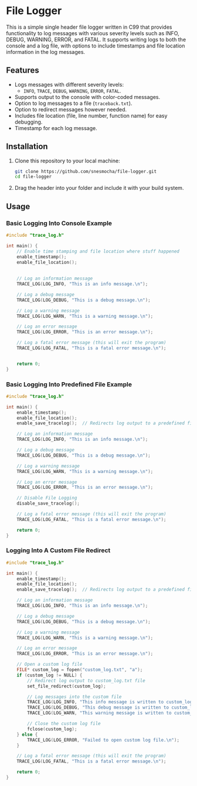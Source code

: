 # File Logger

This is a simple single header file logger written in C99 that provides functionality to log messages with various severity levels such as INFO, DEBUG, WARNING, ERROR, and FATAL. It supports writing logs to both the console and a log file, with options to include timestamps and file location information in the log messages.

## Features

- Logs messages with different severity levels: 
  - `INFO`, `TRACE`, `DEBUG`, `WARNING`, `ERROR`, `FATAL`.
- Supports output to the console with color-coded messages.
- Option to log messages to a file (`traceback.txt`).
- Option to redirect messages however needed.
- Includes file location (file, line number, function name) for easy debugging.
- Timestamp for each log message.

## Installation

1. Clone this repository to your local machine:

    ```bash
    git clone https://github.com/snesmocha/file-logger.git
    cd file-logger
    ```

2. Drag the header into your folder and include it with your build system.

## Usage

### Basic Logging Into Console Example

```c
#include "trace_log.h"

int main() {
    // Enable time stamping and file location where stuff happened
    enable_timestamp();
    enable_file_location();
	
	
    // Log an information message
    TRACE_LOG(LOG_INFO, "This is an info message.\n");

    // Log a debug message
    TRACE_LOG(LOG_DEBUG, "This is a debug message.\n");

    // Log a warning message
    TRACE_LOG(LOG_WARN, "This is a warning message.\n");

    // Log an error message
    TRACE_LOG(LOG_ERROR, "This is an error message.\n");

    // Log a fatal error message (this will exit the program)
    TRACE_LOG(LOG_FATAL, "This is a fatal error message.\n");


    return 0;
}
```

### Basic Logging Into Predefined File Example

```c
#include "trace_log.h"

int main() {
    enable_timestamp();
    enable_file_location();
    enable_save_tracelog();  // Redirects log output to a predefined file (traceback.txt)

    // Log an information message
    TRACE_LOG(LOG_INFO, "This is an info message.\n");

    // Log a debug message
    TRACE_LOG(LOG_DEBUG, "This is a debug message.\n");

    // Log a warning message
    TRACE_LOG(LOG_WARN, "This is a warning message.\n");

    // Log an error message
    TRACE_LOG(LOG_ERROR, "This is an error message.\n");

	// Disable File Logging
	disable_save_tracelog();

    // Log a fatal error message (this will exit the program)
    TRACE_LOG(LOG_FATAL, "This is a fatal error message.\n");

    return 0;
}
```

### Logging Into A Custom File Redirect

```c
#include "trace_log.h"

int main() {
    enable_timestamp();
    enable_file_location();
    enable_save_tracelog();  // Redirects log output to a predefined file (traceback.txt)

    // Log an information message
    TRACE_LOG(LOG_INFO, "This is an info message.\n");

    // Log a debug message
    TRACE_LOG(LOG_DEBUG, "This is a debug message.\n");

    // Log a warning message
    TRACE_LOG(LOG_WARN, "This is a warning message.\n");

    // Log an error message
    TRACE_LOG(LOG_ERROR, "This is an error message.\n");

    // Open a custom log file
    FILE* custom_log = fopen("custom_log.txt", "a");
    if (custom_log != NULL) {
        // Redirect log output to custom_log.txt file
        set_file_redirect(custom_log);

        // Log messages into the custom file
        TRACE_LOG(LOG_INFO, "This info message is written to custom_log.txt.\n");
        TRACE_LOG(LOG_DEBUG, "This debug message is written to custom_log.txt.\n");
        TRACE_LOG(LOG_WARN, "This warning message is written to custom_log.txt.\n");

        // Close the custom log file
        fclose(custom_log);
    } else {
        TRACE_LOG(LOG_ERROR, "Failed to open custom log file.\n");
    }

    // Log a fatal error message (this will exit the program)
    TRACE_LOG(LOG_FATAL, "This is a fatal error message.\n");

    return 0;
}
```
